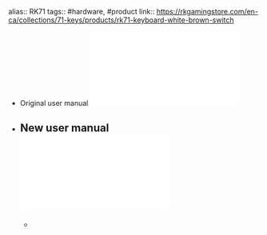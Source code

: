 alias:: RK71
tags:: #hardware, #product
link:: https://rkgamingstore.com/en-ca/collections/71-keys/products/rk71-keyboard-white-brown-switch

- Original user manual ![Royal Kludge RK71 Manual.pdf](../assets/Royal_Kludge_RK71_Manual_1688930082479_0.pdf)
- New user manual ![RK71_User_manual.pdf](../assets/RK71_User_manual_1688930109227_0.pdf)
	-
	-